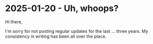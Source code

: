 # 2025-01-20 - Uh, whoops?

Hi there,

I'm sorry for not posting regular updates for the last ... three years. My consistency in writing has been all over the place. 

